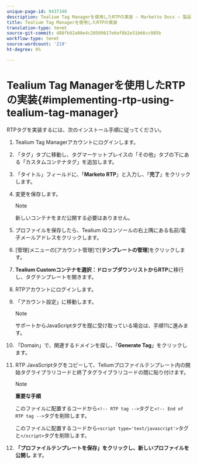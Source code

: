 ```yaml
---
unique-page-id: 9437340
description: Tealium Tag Managerを使用したRTPの実装 — Marketto Docs — 製品ドキュメント
title: Tealium Tag Managerを使用したRTPの実装
translation-type: tm+mt
source-git-commit: d88fb92a00e4c20509617e6ef8b2e51b66cc085b
workflow-type: tm+mt
source-wordcount: '219'
ht-degree: 0%

---
```



# Tealium Tag Managerを使用したRTPの実装{#implementing-rtp-using-tealium-tag-manager}

RTPタグを実装するには、次のインストール手順に従ってください。

1. Tealium Tag Managerアカウントにログインします。
1. 「タグ」タブに移動し、タグマーケットプレイスの「その他」タブの下にある「カスタムコンテナタグ」を追加します。
1. 「タイトル」フィールドに、「**Marketo RTP**」と入力し、「**完了**」をクリックします。
1. 変更を保存します。

   >[!NOTE]
   >
   >新しいコンテナをまだ公開する必要はありません。

1. プロファイルを保存したら、Tealium iQコンソールの右上隅にある名前/電子メールアドレスをクリックします。
1. [管理]メニューの[アカウント管理]で[**テンプレートの管理**]をクリックします。
1. **Tealium Customコンテナを選択：ドロップダウンリストからRTP**&#x200B;に移行し、タグテンプレートを開きます。
1. RTPアカウントにログインします。
1. 「アカウント設定」に移動します。

   >[!NOTE]
   >
   >サポートからJavaScriptタグを既に受け取っている場合は、手順11に進みます。

1. 「Domain」で、関連するドメインを探し、「**Generate Tag**」をクリックします。
1. RTP JavaScriptタグをコピーして、Teliumプロファイルテンプレート内の開始タグライブラリコードと終了タグライブラリコードの間に貼り付けます。

   >[!NOTE]
   >
   >**重要な手順**
   >
   >このファイルに配置するコードから`<!-- RTP tag -->`タグと`<!-- End of RTP tag -->`タグを削除します。
   >
   >このファイルに配置するコードから`<script type='text/javascript'>`タグと`</script>`タグを削除します。

1. **「プロファイルテンプレートを保存」をクリックし、新しいプロファイルを公開し** ます。

